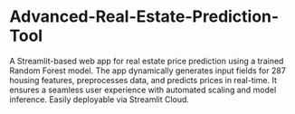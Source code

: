 # Advanced-Real-Estate-Prediction-Tool
A Streamlit-based web app for real estate price prediction using a trained Random Forest model. The app dynamically generates input fields for 287 housing features, preprocesses data, and predicts prices in real-time. It ensures a seamless user experience with automated scaling and model inference. Easily deployable via Streamlit Cloud.
